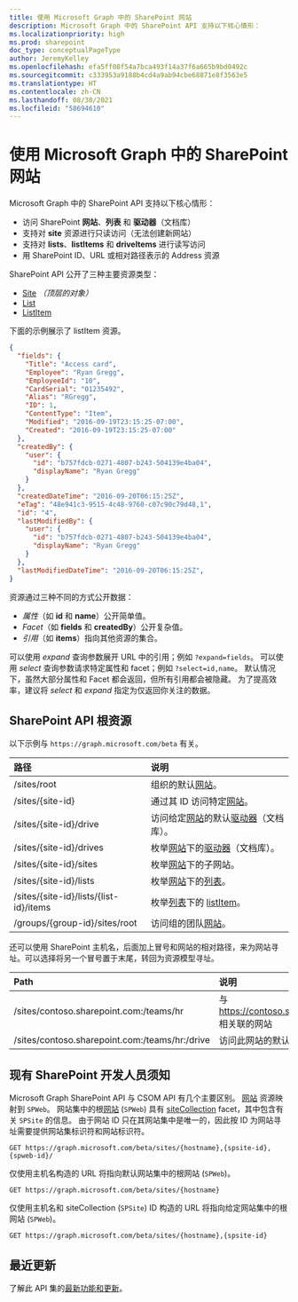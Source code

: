 ```yaml
---
title: 使用 Microsoft Graph 中的 SharePoint 网站
description: Microsoft Graph 中的 SharePoint API 支持以下核心情形：
ms.localizationpriority: high
ms.prod: sharepoint
doc_type: conceptualPageType
author: JeremyKelley
ms.openlocfilehash: efa5ff08f54a7bca493f14a37f6a665b9bd0492c
ms.sourcegitcommit: c333953a9188b4cd4a9ab94cbe68871e8f3563e5
ms.translationtype: HT
ms.contentlocale: zh-CN
ms.lasthandoff: 08/30/2021
ms.locfileid: "58694610"
---
```

# <a name="working-with-sharepoint-sites-in-microsoft-graph"></a>使用 Microsoft Graph 中的 SharePoint 网站

Microsoft Graph 中的 SharePoint API 支持以下核心情形：

* 访问 SharePoint **网站**、**列表** 和 **驱动器**（文档库）
* 支持对 **site** 资源进行只读访问（无法创建新网站）
* 支持对 **lists**、**listItems** 和 **driveItems** 进行读写访问
* 用 SharePoint ID、URL 或相对路径表示的 Address 资源

SharePoint API 公开了三种主要资源类型：

* [Site](site.md) _（顶层的对象）_
* [List](list.md)
* [ListItem](listitem.md)

下面的示例展示了 listItem 资源。

```json
{
  "fields": {
    "Title": "Access card",
    "Employee": "Ryan Gregg",
    "EmployeeId": "10",
    "CardSerial": "01235492",
    "Alias": "RGregg",
    "ID": 1,
    "ContentType": "Item",
    "Modified": "2016-09-19T23:15:25-07:00",
    "Created": "2016-09-19T23:15:25-07:00"
  },
  "createdBy": {
    "user": {
      "id": "b757fdcb-0271-4807-b243-504139e4ba04",
      "displayName": "Ryan Gregg"
    }
  },
  "createdDateTime": "2016-09-20T06:15:25Z",
  "eTag": "48e941c3-9515-4c48-9760-c07c90c79d48,1",
  "id": "4",
  "lastModifiedBy": {
    "user": {
      "id": "b757fdcb-0271-4807-b243-504139e4ba04",
      "displayName": "Ryan Gregg"
    }
  },
  "lastModifiedDateTime": "2016-09-20T06:15:25Z",
}
```

资源通过三种不同的方式公开数据：

* _属性_（如 **id** 和 **name**）公开简单值。
* _Facet_（如 **fields** 和 **createdBy**）公开复杂值。
* _引用_（如 **items**）指向其他资源的集合。

可以使用 _expand_ 查询参数展开 URL 中的引用；例如 `?expand=fields`。
可以使用 _select_ 查询参数请求特定属性和 facet；例如 `?select=id,name`。
默认情况下，虽然大部分属性和 Facet 都会返回，但所有引用都会被隐藏。
为了提高效率，建议将 _select_ 和 _expand_ 指定为仅返回你关注的数据。

## <a name="sharepoint-api-root-resources"></a>SharePoint API 根资源

以下示例与 `https://graph.microsoft.com/beta` 有关。

| 路径                                   | 说明
|:---------------------------------------|:------------------------------------
| /sites/root                            | 组织的默认[网站][]。
| /sites/{site-id}                       | 通过其 ID 访问特定[网站][]。
| /sites/{site-id}/drive                 | 访问给定[网站][]的默认[驱动器](drive.md)（文档库）。
| /sites/{site-id}/drives                | 枚举[网站][]下的[驱动器](drive.md)（文档库）。
| /sites/{site-id}/sites                 | 枚举[网站][]下的子网站。
| /sites/{site-id}/lists                 | 枚举[网站](site.md)下的[列表](list.md)。
| /sites/{site-id}/lists/{list-id}/items | 枚举[列表](list.md)下的 [listItem](listitem.md)。
| /groups/{group-id}/sites/root          | 访问组的团队[网站][]。

还可以使用 SharePoint 主机名，后面加上冒号和网站的相对路径，来为网站寻址。可以选择将另一个冒号置于末尾，转回为资源模型寻址。

| Path                                           | 说明
|:-----------------------------------------------|:-----------------------------------
| /sites/contoso.sharepoint.com:/teams/hr        | 与 https://contoso.sharepoint.com/teams/hr 相关联的网站
| /sites/contoso.sharepoint.com:/teams/hr:/drive | 访问此网站的默认[驱动器](drive.md)。

## <a name="note-for-existing-sharepoint-developers"></a>现有 SharePoint 开发人员须知

Microsoft Graph SharePoint API 与 CSOM API 有几个主要区别。
[网站][] 资源映射到 `SPWeb`。
网站集中的根[网站][] (`SPWeb`) 具有 [siteCollection](sitecollection.md) facet，其中包含有关 `SPSite` 的信息。
由于网站 ID 只在其网站集中是唯一的，因此按 ID 为网站寻址需要提供网站集标识符和网站标识符。

```http
GET https://graph.microsoft.com/beta/sites/{hostname},{spsite-id},{spweb-id}/
```
仅使用主机名构造的 URL 将指向默认网站集中的根网站 (`SPWeb`)。

```http
GET https://graph.microsoft.com/beta/sites/{hostname}
```

仅使用主机名和 siteCollection (`SPSite`) ID 构造的 URL 将指向给定网站集中的根网站 (`SPWeb`)。

```http
GET https://graph.microsoft.com/beta/sites/{hostname},{spsite-id}
```

## <a name="whats-new"></a>最近更新
了解此 API 集的[最新功能和更新](/graph/whats-new-overview)。

[网站]: site.md
[list]: list.md
[drive]: drive.md
[siteCollection]: sitecollection.md

<!-- {
  "type": "#page.annotation",
  "description": "Getting started programming with the SharePoint API",
  "keywords": "getting started sharepoint rest api programming C# ios android rest http",
  "section": "documentation",
  "tocPath": "Getting Started",
  "tocIndex": -100
} -->



